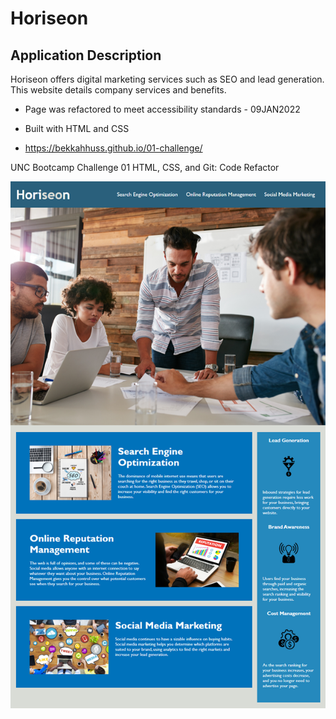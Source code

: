 # Horiseon

## Application Description 

Horiseon offers digital marketing services such as SEO and lead generation. 
This website details company services and benefits.

* Page was refactored to meet accessibility standards - 09JAN2022 

* Built with HTML and CSS 

* https://bekkahhuss.github.io/01-challenge/

UNC Bootcamp Challenge 01 HTML, CSS, and Git: Code Refactor

![Horiseon Screenshot](/assets/images/horiseon-screenshot.png)

